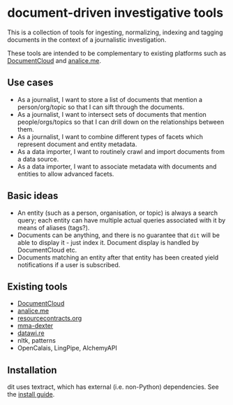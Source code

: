 document-driven investigative tools
===================================

This is a collection of tools for ingesting, normalizing, indexing and
tagging documents in the context of a journalistic investigation. 

These tools are intended to be complementary to existing platforms such
as [DocumentCloud](http://documentcloud.org) and
[analice.me](http://analice.me).


Use cases
---------

* As a journalist, I want to store a list of documents that mention a person/org/topic so that I can sift through the documents.
* As a journalist, I want to intersect sets of documents that mention people/orgs/topics so that I can drill down on the relationships between them. 
* As a journalist, I want to combine different types of facets which represent document and entity metadata.
* As a data importer, I want to routinely crawl and import documents from a data source. 
* As a data importer, I want to associate metadata with documents and entities to allow advanced facets. 


Basic ideas
-----------

* An entity (such as a person, organisation, or topic) is always a search 
  query; each entity can have multiple actual queries associated with it
  by means of aliases (tags?).
* Documents can be anything, and there is no guarantee that ``dit`` will be  
  able to display it - just index it. Document display is handled by
  DocumentCloud etc.
* Documents matching an entity after that entity has been created yield  
  notifications if a user is subscribed.


Existing tools
--------------

* [DocumentCloud](http://github.com/documentcloud)
* [analice.me](https://github.com/hhba/mapa76)
* [resourcecontracts.org](https://github.com/developmentseed/rw-contracts)
* [mma-dexter](https://github.com/Code4SA/mma-dexter)
* [datawi.re](https://github.com/pudo/datawi.re)
* nltk, patterns
* OpenCalais, LingPipe, AlchemyAPI


Installation
------------

dit uses textract, which has external (i.e. non-Python) dependencies. See the [install guide](http://textract.readthedocs.org/en/latest/installation.html).



